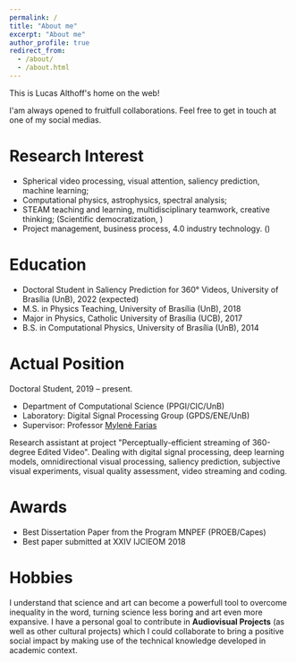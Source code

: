 ```yaml
---
permalink: /
title: "About me"
excerpt: "About me"
author_profile: true
redirect_from: 
  - /about/
  - /about.html
---
```


This is Lucas Althoff's home on the web!

I'am always opened to fruitfull collaborations. 
Feel free to get in touch at one of my social medias. 

Research Interest
======
*	Spherical video processing, visual attention, saliency prediction, machine learning;
*	Computational physics, astrophysics, spectral analysis;  
*	STEAM teaching and learning, multidisciplinary teamwork, creative thinking; (Scientific democratization, )
*	Project management, business process, 4.0 industry technology. ()

Education
======
* Doctoral Student in Saliency Prediction for 360° Videos, University of Brasília (UnB), 2022 (expected)
* M.S. in Physics Teaching, University of Brasília (UnB), 2018
* Major in Physics, Catholic University of Brasília (UCB), 2017
* B.S. in Computational Physics, University of Brasília (UnB), 2014

Actual Position 
======

Doctoral Student, 2019 – present.
  * Department of Computational Science (PPGI/CIC/UnB)
  * Laboratory: Digital Signal Processing Group (GPDS/ENE/UnB)
  * Supervisor: Professor [Mylenè Farias](https://www.researchgate.net/profile/Mylene_Farias)

Research assistant at project "Perceptually-efficient streaming of 360-degree Edited Video". 
Dealing with digital signal processing, deep learning models, omnidirectional visual processing, saliency prediction, subjective visual experiments, visual quality assessment, video streaming and coding. 

Awards
======
* Best Dissertation Paper from the Program MNPEF (PROEB/Capes)
* Best paper submitted at XXIV IJCIEOM 2018

Hobbies
======
I understand that science and art can become a powerfull tool to overcome inequality in the word,
turning science less boring and art even more expansive. I have a personal goal to contribute 
in **Audiovisual Projects** (as well as other cultural projects) 
which I could collaborate to bring a positive social impact by making use of the technical knowledge 
developed in academic context.